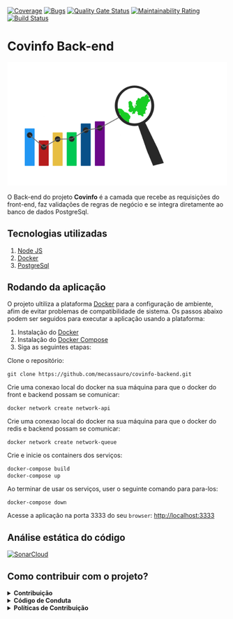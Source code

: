 [![Coverage](https://sonarcloud.io/api/project_badges/measure?project=mecassauro_covinfo-backend&metric=coverage)](https://sonarcloud.io/dashboard?id=mecassauro_covinfo-backend)
[![Bugs](https://sonarcloud.io/api/project_badges/measure?project=mecassauro_covinfo-backend&metric=bugs)](https://sonarcloud.io/dashboard?id=mecassauro_covinfo-backend)
[![Quality Gate Status](https://sonarcloud.io/api/project_badges/measure?project=mecassauro_covinfo-backend&metric=alert_status)](https://sonarcloud.io/dashboard?id=mecassauro_covinfo-backend)
[![Maintainability Rating](https://sonarcloud.io/api/project_badges/measure?project=mecassauro_covinfo-backend&metric=sqale_rating)](https://sonarcloud.io/dashboard?id=mecassauro_covinfo-backend)
[![Build Status](https://travis-ci.org/mecassauro/covinfo-backend.svg?branch=master)](https://travis-ci.org/mecassauro/covinfo-backend)

# Covinfo Back-end

<p align="center">
  <img src="./img/logo.svg" alt="logo">
</p>

O Back-end do projeto **Covinfo** é a camada que recebe as requisições do front-end, faz validações de regras de negócio e se integra diretamente ao banco de dados PostgreSql.

## Tecnologias utilizadas

1. [Node JS](https://nodejs.org/en/)
2. [Docker](https://www.docker.com/what-docker)
3. [PostgreSql](https://www.postgresql.org/)

## Rodando da aplicação

O projeto ultiliza a plataforma [Docker](https://www.docker.com/what-docker) para a configuração de ambiente, afim de evitar problemas de compatibilidade de sistema. Os passos abaixo podem ser seguidos para executar a aplicação usando a plataforma:

1) Instalação do [Docker](https://docs.docker.com/engine/installation/)
2) Instalação do [Docker Compose](https://docs.docker.com/compose/install/)
3) Siga as seguintes etapas:

Clone o repositório:

 ```
 git clone https://github.com/mecassauro/covinfo-backend.git
 ```

Crie uma conexao local do docker na sua máquina para que o docker do front e backend possam se comunicar:
 ```
 docker network create network-api
 ```

Crie uma conexao local do docker na sua máquina para que o docker do redis e backend possam se comunicar:
 ```
 docker network create network-queue
 ```

Crie e inicie os containers dos serviços:

 ```
 docker-compose build
 docker-compose up
 ```

Ao terminar de usar os serviços, user o seguinte comando para para-los:
 ```
 docker-compose down
 ```

Acesse a aplicação na porta 3333 do seu `browser`: [http://localhost:3333]()

## Análise estática do código

[![SonarCloud](https://sonarcloud.io/images/project_badges/sonarcloud-white.svg)](https://sonarcloud.io/dashboard?id=mecassauro_covinfo-backend)

 ## Como contribuir com o projeto?

 <details><summary><b>Contribuição</b></summary>
 1. <a href="https://github.com/mecassauro/RADAR-frontend/blob/master/docs/CONTRIBUTING.md">Guia de Contribuição</a>
 </details>

<details><summary><b>Código de Conduta</b></summary>
1. <a href="https://github.com/mecassauro/RADAR-frontend/blob/master/docs/CODE_OF_CONDUCT.md">Código de Conduta</a>
</details>

<details><summary><b>Políticas de Contribuição</b></summary>
1. <a href="https://github.com/mecassauro/docs/blob/master/docs/gcs.md">Política de branchs/commits/</a>
</details>






